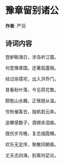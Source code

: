 # 豫章留别诸公

**作者**: 严羽

## 诗词内容

登舻眺海日，涉岛听江猿。

何意豫章国，还著孤蓬根。

经过徐孺宅，出入洪乔门。

昔看秋叶落，今见荷花繁。

颇耽山水趣，正惬朋从温。

穷秋催客去，独帆若云奔。

追攀感数子，酒襟余泪痕。

既伤岁月晚，复恋烟霞樽。

欢乐无定序，聚散同朝昏。

丈夫志四海，别离何足论。


